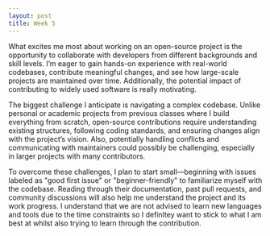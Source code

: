 ```yaml
---
layout: post
title: Week 5
---
```



What excites me most about working on an open-source project is the opportunity to collaborate with developers from different backgrounds and skill levels. I’m eager to gain hands-on experience with real-world codebases, contribute meaningful changes, and see how large-scale projects are maintained over time. Additionally, the potential impact of contributing to widely used software is really motivating.
<!--more-->

The biggest challenge I anticipate is navigating a complex codebase. Unlike personal or academic projects from previous classes where I build everything from scratch, open-source contributions require understanding existing structures, following coding standards, and ensuring changes align with the project’s vision. Also, potentially handling conflicts and communicating with maintainers could possibly be challenging, especially in larger projects with many contributors.

To overcome these challenges, I plan to start small—beginning with issues labeled as "good first issue" or "beginner-friendly" to familiarize myself with the codebase. Reading through their documentation, past pull requests, and community discussions will also help me understand the project and its work progress. I understand that we are not advised to learn new languages and tools due to the time constraints so I definltey want to stick to what I am best at whilst also trying to learn through the contribution.




